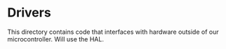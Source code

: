 # Drivers

This directory contains code that interfaces with hardware outside of our 
microcontroller. Will use the HAL.
